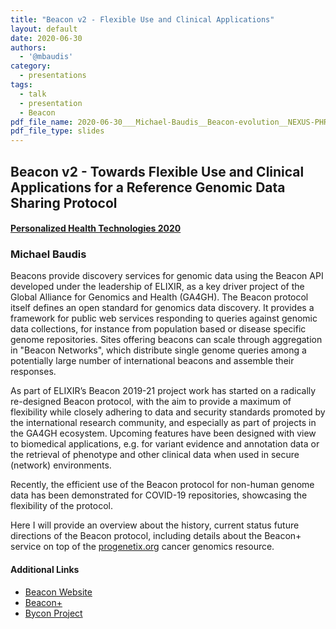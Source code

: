 ```yaml
---
title: "Beacon v2 - Flexible Use and Clinical Applications"
layout: default
date: 2020-06-30
authors:
  - '@mbaudis'
category:
  - presentations
tags:
  - talk
  - presentation
  - Beacon
pdf_file_name: 2020-06-30___Michael-Baudis__Beacon-evolution__NEXUS-PHRT2020-slides.pdf
pdf_file_type: slides
---
```


## Beacon v2 - Towards Flexible Use and Clinical Applications for a Reference Genomic Data Sharing Protocol
#### [Personalized Health Technologies 2020](https://www.personalizedhealth.nexus.ethz.ch)
### Michael Baudis

Beacons provide discovery services for genomic data using the Beacon API developed under
the leadership of ELIXIR, as a key driver project of the Global Alliance for Genomics and
Health (GA4GH). The Beacon protocol itself defines an open standard for genomics data
discovery. It provides a framework for public web services responding to queries against
genomic data collections, for instance from population based or disease specific genome
repositories. Sites offering beacons can scale through aggregation in "Beacon Networks",
which distribute single genome queries among a potentially large number of international
beacons and assemble their responses.

As part of ELIXIR’s Beacon 2019-21 project work has started on a radically re-designed
Beacon protocol, with the aim to provide a maximum of flexibility while closely adhering
to data and security standards promoted by the international research community, and
especially as part of projects in the GA4GH ecosystem. Upcoming features have been designed
with view to biomedical applications, e.g. for variant evidence and annotation data or the
retrieval of phenotype and other clinical data when used in secure (network) environments.

Recently, the efficient use of the Beacon protocol for non-human genome data has been
demonstrated for COVID-19 repositories, showcasing the flexibility of the protocol.

Here I will provide an overview about the history, current status future directions of the
Beacon protocol, including details about the Beacon+ service on top of the [progenetix.org](http://progenetix.org)
cancer genomics resource.

#### Additional Links

* [Beacon Website](http://beacon-project.io)
* [Beacon+](http://beacon.progenetix.org)
* [Bycon Project](http://beacon.progenetix.org)
